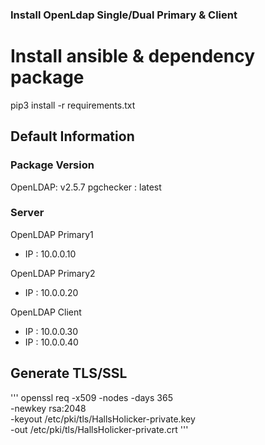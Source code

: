 
### Install OpenLdap Single/Dual Primary & Client


# Install ansible & dependency package
pip3 install -r requirements.txt

## Default Information

### Package Version
OpenLDAP: v2.5.7
pgchecker : latest


### Server 
OpenLDAP Primary1
* IP : 10.0.0.10

OpenLDAP Primary2
* IP : 10.0.0.20

OpenLDAP Client
* IP : 10.0.0.30
* IP : 10.0.0.40


## Generate TLS/SSL
'''
openssl req -x509 -nodes -days 365 \
  -newkey rsa:2048 \
  -keyout /etc/pki/tls/HallsHolicker-private.key \
  -out /etc/pki/tls/HallsHolicker-private.crt
'''